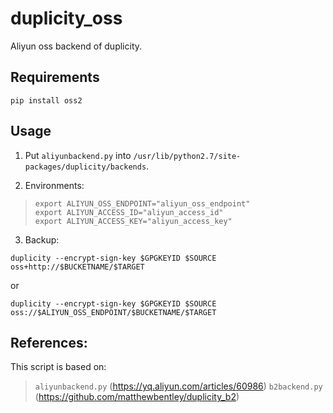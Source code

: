 # duplicity_oss
Aliyun oss backend of duplicity.

## Requirements

`pip install oss2 `

## Usage

1. Put `aliyunbackend.py` into `/usr/lib/python2.7/site-packages/duplicity/backends`.

2. Environments:

>```
>export ALIYUN_OSS_ENDPOINT="aliyun_oss_endpoint"
>export ALIYUN_ACCESS_ID="aliyun_access_id"
>export ALIYUN_ACCESS_KEY="aliyun_access_key"
>```

3. Backup:

```
duplicity --encrypt-sign-key $GPGKEYID $SOURCE oss+http://$BUCKETNAME/$TARGET
```

or

```
duplicity --encrypt-sign-key $GPGKEYID $SOURCE oss://$ALIYUN_OSS_ENDPOINT/$BUCKETNAME/$TARGET
```

## References:

This script is based on:

> `aliyunbackend.py` (https://yq.aliyun.com/articles/60986)
> `b2backend.py` (https://github.com/matthewbentley/duplicity_b2)
